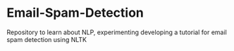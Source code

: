 # Email-Spam-Detection
Repository to learn about NLP, experimenting developing a tutorial for email spam detection using NLTK
